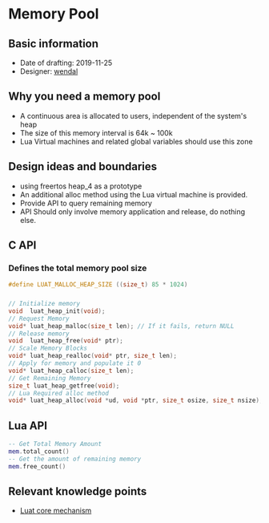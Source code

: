 # Memory Pool

## Basic information

* Date of drafting: 2019-11-25
* Designer: [wendal](https://github.com/wendal)

## Why you need a memory pool

* A continuous area is allocated to users, independent of the system's heap
* The size of this memory interval is 64k ~ 100k
* Lua Virtual machines and related global variables should use this zone

## Design ideas and boundaries

* using freertos heap_4 as a prototype
* An additional alloc method using the Lua virtual machine is provided.
* Provide API to query remaining memory
* API Should only involve memory application and release, do nothing else.

## C API

### Defines the total memory pool size

```c
#define LUAT_MALLOC_HEAP_SIZE ((size_t) 85 * 1024)
```

###

```c
// Initialize memory
void  luat_heap_init(void);
// Request Memory
void* luat_heap_malloc(size_t len); // If it fails, return NULL
// Release memory
void  luat_heap_free(void* ptr);
// Scale Memory Blocks
void* luat_heap_realloc(void* ptr, size_t len);
// Apply for memory and populate it 0
void* luat_heap_calloc(size_t len);
// Get Remaining Memory
size_t luat_heap_getfree(void);
// Lua Required alloc method
void* luat_heap_alloc(void *ud, void *ptr, size_t osize, size_t nsize);
```

## Lua API

```lua
-- Get Total Memory Amount
mem.total_count()
-- Get the amount of remaining memory
mem.free_count()
```

## Relevant knowledge points

* [Luat core mechanism](/markdown/core/luat_core)

